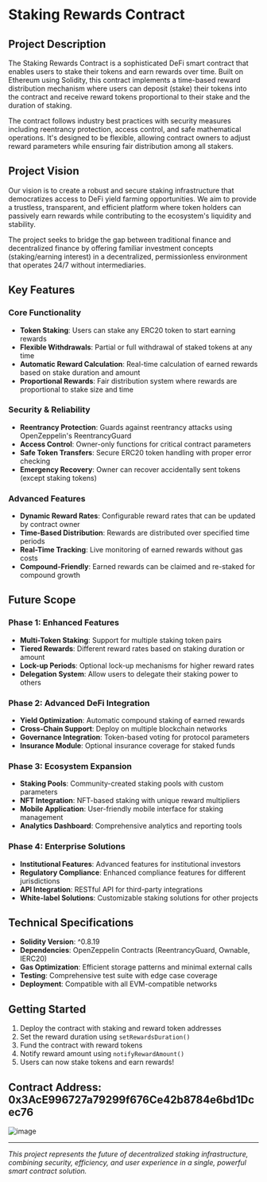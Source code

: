 # Staking Rewards Contract

## Project Description

The Staking Rewards Contract is a sophisticated DeFi smart contract that enables users to stake their tokens and earn rewards over time. Built on Ethereum using Solidity, this contract implements a time-based reward distribution mechanism where users can deposit (stake) their tokens into the contract and receive reward tokens proportional to their stake and the duration of staking.

The contract follows industry best practices with security measures including reentrancy protection, access control, and safe mathematical operations. It's designed to be flexible, allowing contract owners to adjust reward parameters while ensuring fair distribution among all stakers.

## Project Vision

Our vision is to create a robust and secure staking infrastructure that democratizes access to DeFi yield farming opportunities. We aim to provide a trustless, transparent, and efficient platform where token holders can passively earn rewards while contributing to the ecosystem's liquidity and stability.

The project seeks to bridge the gap between traditional finance and decentralized finance by offering familiar investment concepts (staking/earning interest) in a decentralized, permissionless environment that operates 24/7 without intermediaries.

## Key Features

### Core Functionality
- **Token Staking**: Users can stake any ERC20 token to start earning rewards
- **Flexible Withdrawals**: Partial or full withdrawal of staked tokens at any time
- **Automatic Reward Calculation**: Real-time calculation of earned rewards based on stake duration and amount
- **Proportional Rewards**: Fair distribution system where rewards are proportional to stake size and time

### Security & Reliability
- **Reentrancy Protection**: Guards against reentrancy attacks using OpenZeppelin's ReentrancyGuard
- **Access Control**: Owner-only functions for critical contract parameters
- **Safe Token Transfers**: Secure ERC20 token handling with proper error checking
- **Emergency Recovery**: Owner can recover accidentally sent tokens (except staking tokens)

### Advanced Features
- **Dynamic Reward Rates**: Configurable reward rates that can be updated by contract owner
- **Time-Based Distribution**: Rewards are distributed over specified time periods
- **Real-Time Tracking**: Live monitoring of earned rewards without gas costs
- **Compound-Friendly**: Earned rewards can be claimed and re-staked for compound growth

## Future Scope

### Phase 1: Enhanced Features
- **Multi-Token Staking**: Support for multiple staking token pairs
- **Tiered Rewards**: Different reward rates based on staking duration or amount
- **Lock-up Periods**: Optional lock-up mechanisms for higher reward rates
- **Delegation System**: Allow users to delegate their staking power to others

### Phase 2: Advanced DeFi Integration
- **Yield Optimization**: Automatic compound staking of earned rewards
- **Cross-Chain Support**: Deploy on multiple blockchain networks
- **Governance Integration**: Token-based voting for protocol parameters
- **Insurance Module**: Optional insurance coverage for staked funds

### Phase 3: Ecosystem Expansion
- **Staking Pools**: Community-created staking pools with custom parameters
- **NFT Integration**: NFT-based staking with unique reward multipliers
- **Mobile Application**: User-friendly mobile interface for staking management
- **Analytics Dashboard**: Comprehensive analytics and reporting tools

### Phase 4: Enterprise Solutions
- **Institutional Features**: Advanced features for institutional investors
- **Regulatory Compliance**: Enhanced compliance features for different jurisdictions
- **API Integration**: RESTful API for third-party integrations
- **White-label Solutions**: Customizable staking solutions for other projects

## Technical Specifications

- **Solidity Version**: ^0.8.19
- **Dependencies**: OpenZeppelin Contracts (ReentrancyGuard, Ownable, IERC20)
- **Gas Optimization**: Efficient storage patterns and minimal external calls
- **Testing**: Comprehensive test suite with edge case coverage
- **Deployment**: Compatible with all EVM-compatible networks

## Getting Started

1. Deploy the contract with staking and reward token addresses
2. Set the reward duration using `setRewardsDuration()`
3. Fund the contract with reward tokens
4. Notify reward amount using `notifyRewardAmount()`
5. Users can now stake tokens and earn rewards!
## Contract Address: 0x3AcE996727a79299f676Ce42b8784e6bd1Dcec76
![image](https://github.com/user-attachments/assets/56bb639d-b658-495e-bb61-92a77527a868)

---

*This project represents the future of decentralized staking infrastructure, combining security, efficiency, and user experience in a single, powerful smart contract solution.*
